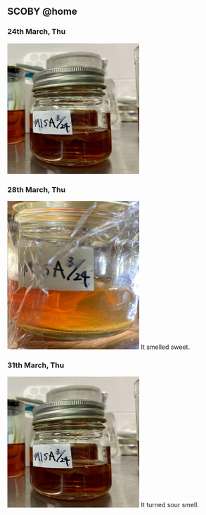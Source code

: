 ##  SCOBY @home<br>

### 24th March, Thu
<img width="300" alt="img" src="images/IMG_3476.jpeg">

### 28th March, Thu
<img width="300" alt="img" src="images/IMG_3513.jpeg">
It smelled sweet.

### 31th March, Thu
<img width="300" alt="img" src="images/IMG_3476.jpeg">
It turned sour smell.
